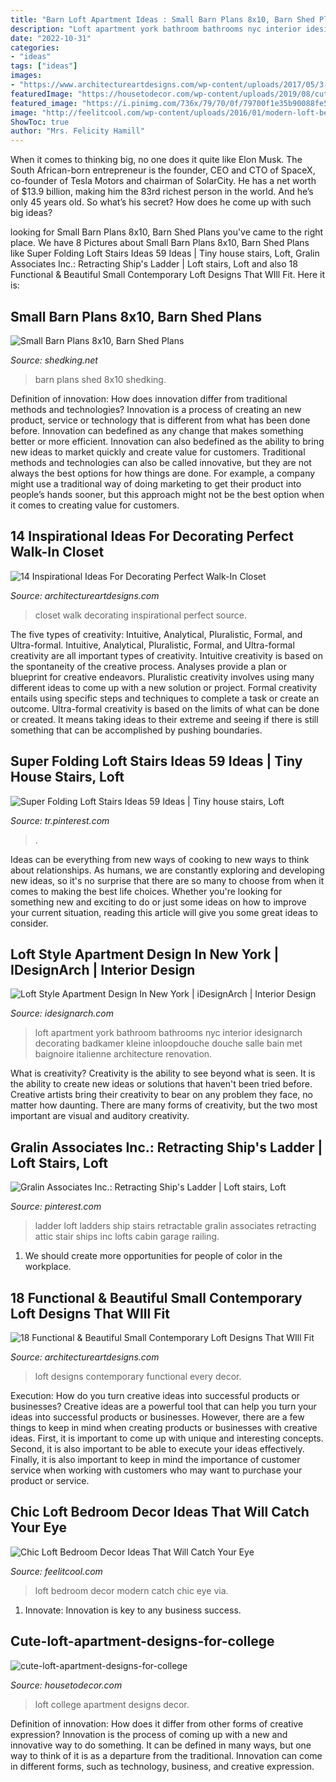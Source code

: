 ```yaml
---
title: "Barn Loft Apartment Ideas : Small Barn Plans 8x10, Barn Shed Plans"
description: "Loft apartment york bathroom bathrooms nyc interior idesignarch decorating badkamer kleine inloopdouche douche salle bain met baignoire italienne architecture renovation"
date: "2022-10-31"
categories:
- "ideas"
tags: ["ideas"]
images:
- "https://www.architectureartdesigns.com/wp-content/uploads/2017/05/3-33.jpg"
featuredImage: "https://housetodecor.com/wp-content/uploads/2019/08/cute-loft-apartment-designs-for-college.jpg"
featured_image: "https://i.pinimg.com/736x/79/70/0f/79700f1e35b90088fe5797c8f87bbfe3.jpg"
image: "http://feelitcool.com/wp-content/uploads/2016/01/modern-loft-bedroom.jpg"
ShowToc: true
author: "Mrs. Felicity Hamill"
---
```



When it comes to thinking big, no one does it quite like Elon Musk. The South African-born entrepreneur is the founder, CEO and CTO of SpaceX, co-founder of Tesla Motors and chairman of SolarCity. He has a net worth of $13.9 billion, making him the 83rd richest person in the world. And he’s only 45 years old. So what’s his secret? How does he come up with such big ideas?

	

		
looking for Small Barn Plans 8x10, Barn Shed Plans you've came to the right place. We have 8 Pictures about Small Barn Plans 8x10, Barn Shed Plans like Super Folding Loft Stairs Ideas 59 Ideas | Tiny house stairs, Loft, Gralin Associates Inc.: Retracting Ship&#039;s Ladder | Loft stairs, Loft and also 18 Functional &amp; Beautiful Small Contemporary Loft Designs That WIll Fit. Here it is:
		
    
## Small Barn Plans 8x10, Barn Shed Plans

<img loading=lazy src="http://www.shedking.net/images/heinrich-8x10bs-600.jpg" onerror="this.onerror=null;this.src='https://tse4.mm.bing.net/th?id=OIP.NI4cRKgJOjbpcI8fJvwGCAHaJ7&amp;pid=15.1';" alt="Small Barn Plans 8x10, Barn Shed Plans">

_Source: shedking.net_

>barn plans shed 8x10 shedking. 

	

Definition of innovation: How does innovation differ from traditional methods and technologies?
Innovation is a process of creating an new product, service or technology that is different from what has been done before. Innovation can bedefined as any change that makes something better or more efficient. Innovation can also bedefined as the ability to bring new ideas to market quickly and create value for customers. 
Traditional methods and technologies can also be called innovative, but they are not always the best options for how things are done. For example, a company might use a traditional way of doing marketing to get their product into people’s hands sooner, but this approach might not be the best option when it comes to creating value for customers.

    
## 14 Inspirational Ideas For Decorating Perfect Walk-In Closet

<img loading=lazy src="https://www.architectureartdesigns.com/wp-content/uploads/2017/05/3-33.jpg" onerror="this.onerror=null;this.src='https://tse4.mm.bing.net/th?id=OIP.YL9Fh7BiJhjzAQ0-tqnB0gHaLH&amp;pid=15.1';" alt="14 Inspirational Ideas For Decorating Perfect Walk-In Closet">

_Source: architectureartdesigns.com_

>closet walk decorating inspirational perfect source. 

	

The five types of creativity: Intuitive, Analytical, Pluralistic, Formal, and Ultra-formal.
Intuitive, Analytical, Pluralistic, Formal, and Ultra-formal creativity are all important types of creativity. Intuitive creativity is based on the spontaneity of the creative process. Analyses provide a plan or blueprint for creative endeavors. Pluralistic creativity involves using many different ideas to come up with a new solution or project. Formal creativity entails using specific steps and techniques to complete a task or create an outcome. Ultra-formal creativity is based on the limits of what can be done or created. It means taking ideas to their extreme and seeing if there is still something that can be accomplished by pushing boundaries.

    
## Super Folding Loft Stairs Ideas 59 Ideas | Tiny House Stairs, Loft

<img loading=lazy src="https://i.pinimg.com/736x/79/70/0f/79700f1e35b90088fe5797c8f87bbfe3.jpg" onerror="this.onerror=null;this.src='https://tse2.mm.bing.net/th?id=OIP.cEUsckLy9wMG9KDuWz_ubAAAAA&amp;pid=15.1';" alt="Super Folding Loft Stairs Ideas 59 Ideas | Tiny house stairs, Loft">

_Source: tr.pinterest.com_

>. 

	

Ideas can be everything from new ways of cooking to new ways to think about relationships. As humans, we are constantly exploring and developing new ideas, so it's no surprise that there are so many to choose from when it comes to making the best life choices. Whether you're looking for something new and exciting to do or just some ideas on how to improve your current situation, reading this article will give you some great ideas to consider.

    
## Loft Style Apartment Design In New York | IDesignArch | Interior Design

<img loading=lazy src="http://www.idesignarch.com/wp-content/uploads/Loft-Style-Apartment-Design-NY_6.jpg" onerror="this.onerror=null;this.src='https://tse4.mm.bing.net/th?id=OIP.qWMof0X0IdlYtFxoE8UCfwHaLG&amp;pid=15.1';" alt="Loft Style Apartment Design In New York | iDesignArch | Interior Design">

_Source: idesignarch.com_

>loft apartment york bathroom bathrooms nyc interior idesignarch decorating badkamer kleine inloopdouche douche salle bain met baignoire italienne architecture renovation. 

	

What is creativity?
Creativity is the ability to see beyond what is seen. It is the ability to create new ideas or solutions that haven't been tried before. Creative artists bring their creativity to bear on any problem they face, no matter how daunting. There are many forms of creativity, but the two most important are visual and auditory creativity.

    
## Gralin Associates Inc.: Retracting Ship&#039;s Ladder | Loft Stairs, Loft

<img loading=lazy src="https://i.pinimg.com/736x/6f/73/da/6f73da5df1c7fc06539cc4c093c417e3.jpg" onerror="this.onerror=null;this.src='https://tse3.mm.bing.net/th?id=OIP.J9dI2vAfKgC8rjWtrph-0gHaNI&amp;pid=15.1';" alt="Gralin Associates Inc.: Retracting Ship&#039;s Ladder | Loft stairs, Loft">

_Source: pinterest.com_

>ladder loft ladders ship stairs retractable gralin associates retracting attic stair ships inc lofts cabin garage railing. 

	

1. We should create more opportunities for people of color in the workplace.

    
## 18 Functional &amp; Beautiful Small Contemporary Loft Designs That WIll Fit

<img loading=lazy src="http://www.architectureartdesigns.com/wp-content/uploads/2014/12/863.jpg" onerror="this.onerror=null;this.src='https://tse4.mm.bing.net/th?id=OIP.nmfPBfwQ1MKgEkYpzU_QqAHaJZ&amp;pid=15.1';" alt="18 Functional &amp; Beautiful Small Contemporary Loft Designs That WIll Fit">

_Source: architectureartdesigns.com_

>loft designs contemporary functional every decor. 

	

Execution: How do you turn creative ideas into successful products or businesses?
Creative ideas are a powerful tool that can help you turn your ideas into successful products or businesses. However, there are a few things to keep in mind when creating products or businesses with creative ideas. First, it is important to come up with unique and interesting concepts. Second, it is also important to be able to execute your ideas effectively. Finally, it is also important to keep in mind the importance of customer service when working with customers who may want to purchase your product or service.

    
## Chic Loft Bedroom Decor Ideas That Will Catch Your Eye

<img loading=lazy src="http://feelitcool.com/wp-content/uploads/2016/01/modern-loft-bedroom.jpg" onerror="this.onerror=null;this.src='https://tse2.mm.bing.net/th?id=OIP.LxLNzrrXd8MGLksxQ0PsTgHaKi&amp;pid=15.1';" alt="Chic Loft Bedroom Decor Ideas That Will Catch Your Eye">

_Source: feelitcool.com_

>loft bedroom decor modern catch chic eye via. 

	

1. Innovate: Innovation is key to any business success.

    
## Cute-loft-apartment-designs-for-college

<img loading=lazy src="https://housetodecor.com/wp-content/uploads/2019/08/cute-loft-apartment-designs-for-college.jpg" onerror="this.onerror=null;this.src='https://tse1.mm.bing.net/th?id=OIP.8ZbgzX9rVWRdW2mLConxdgHaJ4&amp;pid=15.1';" alt="cute-loft-apartment-designs-for-college">

_Source: housetodecor.com_

>loft college apartment designs decor. 

	

Definition of innovation: How does it differ from other forms of creative expression?
Innovation is the process of coming up with a new and innovative way to do something. It can be defined in many ways, but one way to think of it is as a departure from the traditional. Innovation can come in different forms, such as technology, business, and creative expression.

